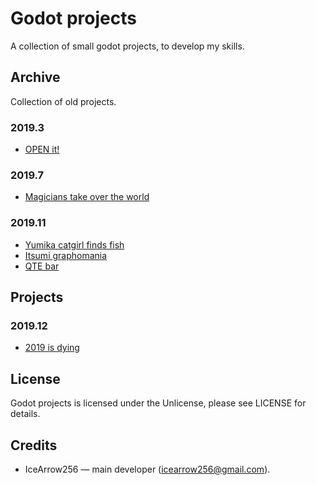 # Godot projects

A collection of small godot projects, to develop my skills.

## Archive

Collection of old projects.

### 2019.3

* [OPEN it!](https://github.com/IceArrow256/godot-projects/tree/master/archive/open-it)

### 2019.7

* [Magicians take over the world](https://github.com/IceArrow256/godot-projects/tree/master/archive/magicians-take-over-the-world)

### 2019.11

* [Yumika catgirl finds fish](https://github.com/IceArrow256/godot-projects/tree/master/archive/yumika-catgirl-finds-fish)
* [Itsumi graphomania](https://github.com/IceArrow256/godot-projects/tree/master/archive/itsumi-graphomania)
* [QTE bar](https://github.com/IceArrow256/godot-projects/tree/master/archive/qte-bar)

## Projects

### 2019.12

* [2019 is dying](https://github.com/IceArrow256/godot-projects/tree/master/projects/2019-is-dying)

## License

Godot projects is licensed under the Unlicense, please see LICENSE for details.

## Credits

* IceArrow256 — main developer (icearrow256@gmail.com).

